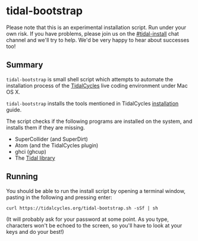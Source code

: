 tidal-bootstrap
===============

Please note that this is an experimental installation script. Run
under your own risk. If you have problems, please join us on the
[#tidal-install](https://chat.toplap.org/channel/tidal-install) chat
channel and we'll try to help. We'd be very happy to hear about
successes too!

Summary
-------

`tidal-bootstrap` is small shell script which attempts to automate the
installation process of the [TidalCycles](http://tidalcycles.org/)
live coding environment under Mac OS X.

`tidal-bootstrap` installs the tools mentioned in TidalCycles [installation](https://tidalcycles.org/index.php/Installation) guide.

The script checks if the following programs are installed on the system, and installs them if they are missing.

* SuperCollider (and SuperDirt)
* Atom (and the TidalCycles plugin)
* ghci (ghcup)
* The [Tidal library](https://hackage.haskell.org/package/tidal)

Running
-------

You should be able to run the install script by opening a terminal window, pasting in the following and pressing enter:

```
curl https://tidalcycles.org/tidal-bootstrap.sh -sSf | sh
```

(It will probably ask for your password at some point. As you type, characters won't be echoed to the screen, so you'll have to look at your keys and do your best!)
